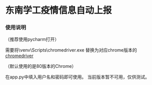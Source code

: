 # 东南学工疫情信息自动上报
### 使用说明
（推荐使用pycharm打开）


需要将\venv\Scripts\chromedriver.exe 替换为对应chrome版本的
[chromedriver](https://chromedriver.chromium.org/downloads "chromedriver") 

（默认使用的是80版本的Chrome）

在app.py中填入用户名和密码即可使用。
当前版本暂不可用，仅供测试。



